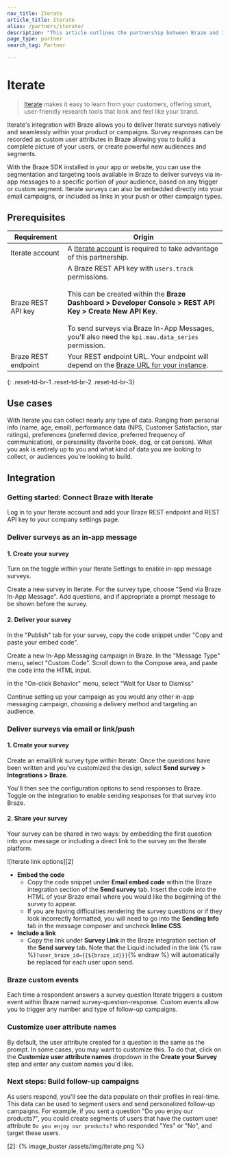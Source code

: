 ```yaml
---
nav_title: Iterate
article_title: Iterate
alias: /partners/iterate/
description: "This article outlines the partnership between Braze and Iterate, allowing you to enrich customer data by using surveys to add additional insights."
page_type: partner
search_tag: Partner

---
```


# Iterate

> [Iterate](https://iteratehq.com) makes it easy to learn from your customers, offering smart, user-friendly research tools that look and feel like your brand.

Iterate's integration with Braze allows you to deliver Iterate surveys natively and seamlessly within your product or campaigns. Survey responses can be recorded as custom user attributes in Braze allowing you to build a complete picture of your users, or create powerful new audiences and segments.

With the Braze SDK installed in your app or website, you can use the segmentation and targeting tools available in Braze to deliver surveys via in-app messages to a specific portion of your audience, based on any trigger or custom segment. 
Iterate surveys can also be embedded directly into your email campaigns, or included as links in your push or other campaign types.

## Prerequisites

| Requirement | Origin |
|---|---|
|Iterate account | A [Iterate account](https://iteratehq.com) is required to take advantage of this partnership. |
| Braze REST API key | A Braze REST API key with `users.track` permissions. <br><br> This can be created within the **Braze Dashboard > Developer Console > REST API Key > Create New API Key**. <br><br> To send surveys via Braze In-App Messages, you'll also need the `kpi.mau.data_series` permission.|
| Braze REST endpoint  | Your REST endpoint URL. Your endpoint will depend on the [Braze URL for your instance][6]. |
{: .reset-td-br-1 .reset-td-br-2 .reset-td-br-3}

## Use cases

With Iterate you can collect nearly any type of data. Ranging from personal info (name, age, email), performance data (NPS, Customer Satisfaction, star ratings), preferences (preferred device, preferred frequency of communication), or personality (favorite book, dog, or cat person). What you ask is entirely up to you and what kind of data you are looking to collect, or audiences you're looking to build.

## Integration

### Getting started: Connect Braze with Iterate

Log in to your Iterate account and add your Braze REST endpoint and REST API key to your company settings page.

### Deliver surveys as an in-app message

#### 1. Create your survey

Turn on the toggle within your Iterate Settings to enable in-app message surveys.

Create a new survey in Iterate. For the survey type, choose "Send via Braze In-App Message". Add questions, and if appropriate a prompt message to be shown before the survey.

#### 2. Deliver your survey

In the "Publish" tab for your survey, copy the code snippet under "Copy and paste your embed code".

Create a new In-App Messaging campaign in Braze. In the "Message Type" menu, select "Custom Code". Scroll down to the Compose area, and paste the code into the HTML input.

In the "On-click Behavior" menu, select "Wait for User to Dismiss"

Continue setting up your campaign as you would any other in-app messaging campaign, choosing a delivery method and targeting an audience.

### Deliver surveys via email or link/push

#### 1. Create your survey

Create an email/link survey type within Iterate. Once the questions have been written and you've customized the design, select **Send survey > Integrations > Braze**.

You'll then see the configuration options to send responses to Braze. Toggle on the integration to enable sending responses for that survey into Braze. 

#### 2. Share your survey

Your survey can be shared in two ways: by embedding the first question into your message or including a direct link to the survey on the Iterate platform.

![Iterate link options][2]

- **Embed the code**
  - Copy the code snippet under **Email embed code** within the Braze integration section of the **Send survey** tab. Insert the code into the HTML of your Braze email where you would like the beginning of the survey to appear. 
  - If you are having difficulties rendering the survey questions or if they look incorrectly formatted, you will need to go into the **Sending Info** tab in the message composer and uncheck **Inline CSS**.
- **Include a link**
  - Copy the link under **Survey Link** in the Braze integration section of the **Send survey** tab. Note that the Liquid included in the link {% raw %}`?user_braze_id={{${braze_id}}}`{% endraw %} will automatically be replaced for each user upon send.

### Braze custom events

Each time a respondent answers a survey question Iterate triggers a custom event within Braze named survey-question-response. Custom events allow you to trigger any number and type of follow-up campaigns.

### Customize user attribute names

By default, the user attribute created for a question is the same as the prompt. 
In some cases, you may want to customize this. To do that, click on the **Customize user attribute names** dropdown in the **Create your Survey** step and enter any custom names you'd like.

### Next steps: Build follow-up campaigns

As users respond, you'll see the data populate on their profiles in real-time. This data can be used to segment users and send personalized follow-up campaigns. For example, if you sent a question "Do you enjoy our products?", you could create segments of users that have the custom user attribute `Do you enjoy our products?` who responded "Yes" or "No", and target these users.

[6]: {{site.baseurl}}/api/basics?redirected=true#endpoints
[2]: {% image_buster /assets/img/iterate.png %}
